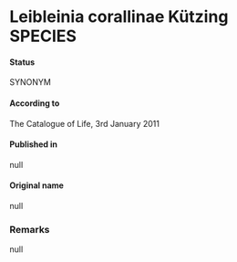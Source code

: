 # Leibleinia corallinae Kützing SPECIES

#### Status
SYNONYM

#### According to
The Catalogue of Life, 3rd January 2011

#### Published in
null

#### Original name
null

### Remarks
null